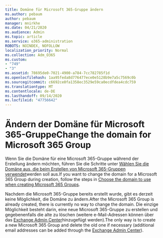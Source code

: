 ```yaml
---
title: Domäne für Microsoft 365-Gruppe ändern
ms.author: pebaum
author: pebaum
manager: mnirkhe
ms.date: 04/21/2020
ms.audience: Admin
ms.topic: article
ms.service: o365-administration
ROBOTS: NOINDEX, NOFOLLOW
localization_priority: Normal
ms.collection: Adm_O365
ms.custom:
- "749"
- "3"
ms.assetid: 78695de0-7021-4900-a784-7cc782785f1d
ms.openlocfilehash: 1aa95feda8d776477ece0e5128b9e7a5c7569c0b
ms.sourcegitcommit: c6692ce0fa1358ec3529e59ca0ecdfdea4cdc759
ms.translationtype: MT
ms.contentlocale: de-DE
ms.lasthandoff: 09/14/2020
ms.locfileid: "47756642"
---
```

# <a name="change-the-domain-for-microsoft-365-group"></a><span data-ttu-id="ebcb3-102">Ändern der Domäne für Microsoft 365-Gruppe</span><span class="sxs-lookup"><span data-stu-id="ebcb3-102">Change the domain for Microsoft 365 Group</span></span>

<span data-ttu-id="ebcb3-103">Wenn Sie die Domäne für eine Microsoft 365-Gruppe während der Erstellung ändern möchten, führen Sie die Schritte unter [Wählen Sie die Domäne aus, die beim Erstellen von Microsoft 365-Gruppen verwendet](https://docs.microsoft.com/microsoft-365/admin/create-groups/choose-domain-to-create-groups)werden soll aus.</span><span class="sxs-lookup"><span data-stu-id="ebcb3-103">If you want to change the domain for a Microsoft 365 Group during creation, follow the steps in [Choose the domain to use when creating Microsoft 365 Groups](https://docs.microsoft.com/microsoft-365/admin/create-groups/choose-domain-to-create-groups).</span></span>
  
<span data-ttu-id="ebcb3-104">Nachdem die Microsoft 365-Gruppe bereits erstellt wurde, gibt es derzeit keine Möglichkeit, die Domäne zu ändern.</span><span class="sxs-lookup"><span data-stu-id="ebcb3-104">After the Microsoft 365 Group is already created, there is currently no way to change the domain.</span></span> <span data-ttu-id="ebcb3-105">Die einzige Möglichkeit besteht darin, eine neue Microsoft 365-Gruppe zu erstellen und gegebenenfalls die alte zu löschen (weitere e-Mail-Adressen können über das [Exchange Admin Center](https://outlook.office365.com/ecp.aspx)hinzugefügt werden).</span><span class="sxs-lookup"><span data-stu-id="ebcb3-105">The only way is to create a new Microsoft 365 Group and delete the old one if necessary (additional email addresses can be added through the [Exchange Admin Center](https://outlook.office365.com/ecp.aspx)).</span></span>